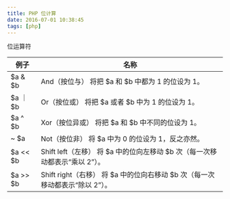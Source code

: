 ```yaml
---
title: PHP 位计算
date: 2016-07-01 10:38:45
tags: [php]
---
```


位运算符

|例子|名称|
|----|----|
|$a & $b| And（按位与）	将把 $a 和 $b 中都为 1 的位设为 1。|
|$a ｜ $b |	Or（按位或）	将把 $a 或者 $b 中为 1 的位设为 1。|
|$a ^ $b|	Xor（按位异或）	将把 $a 和 $b 中不同的位设为 1。|
|~ $a	|Not（按位非）	将 $a 中为 0 的位设为 1，反之亦然。|
|$a << $b|	Shift left（左移）	将 $a 中的位向左移动 $b 次（每一次移动都表示“乘以 2”）。|
|$a >> $b|	Shift right（右移）	将 $a 中的位向右移动 $b 次（每一次移动都表示“除以 2”）。|

<!-- more -->


